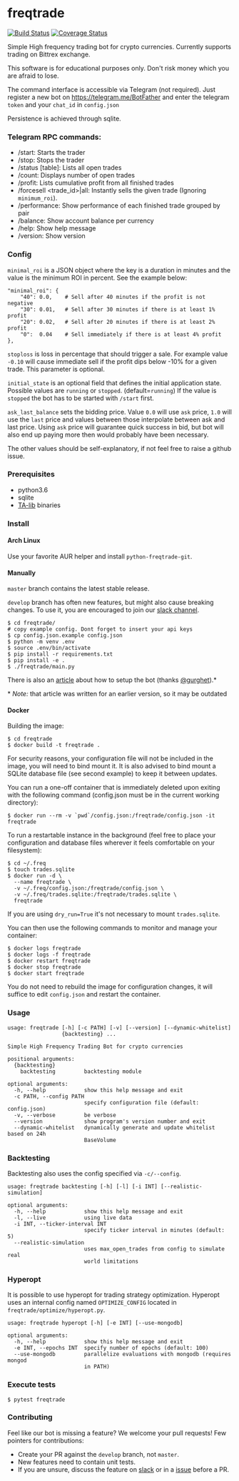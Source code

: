 # freqtrade

[![Build Status](https://travis-ci.org/gcarq/freqtrade.svg?branch=develop)](https://travis-ci.org/gcarq/freqtrade)
[![Coverage Status](https://coveralls.io/repos/github/gcarq/freqtrade/badge.svg?branch=develop)](https://coveralls.io/github/gcarq/freqtrade?branch=develop)


Simple High frequency trading bot for crypto currencies.
Currently supports trading on Bittrex exchange.

This software is for educational purposes only.
Don't risk money which you are afraid to lose.

The command interface is accessible via Telegram (not required).
Just register a new bot on https://telegram.me/BotFather
and enter the telegram `token` and your `chat_id` in `config.json`

Persistence is achieved through sqlite.

### Telegram RPC commands:
* /start: Starts the trader
* /stop: Stops the trader
* /status [table]: Lists all open trades
* /count: Displays number of open trades
* /profit: Lists cumulative profit from all finished trades
* /forcesell <trade_id>|all: Instantly sells the given trade (Ignoring `minimum_roi`).
* /performance: Show performance of each finished trade grouped by pair
* /balance: Show account balance per currency
* /help: Show help message
* /version: Show version

### Config
`minimal_roi` is a JSON object where the key is a duration
in minutes and the value is the minimum ROI in percent.
See the example below:
```
"minimal_roi": {
    "40": 0.0,    # Sell after 40 minutes if the profit is not negative
    "30": 0.01,   # Sell after 30 minutes if there is at least 1% profit
    "20": 0.02,   # Sell after 20 minutes if there is at least 2% profit
    "0":  0.04    # Sell immediately if there is at least 4% profit
},
```

`stoploss` is loss in percentage that should trigger a sale.
For example value `-0.10` will cause immediate sell if the
profit dips below -10% for a given trade. This parameter is optional.

`initial_state` is an optional field that defines the initial application state.
Possible values are `running` or `stopped`. (default=`running`)
If the value is `stopped` the bot has to be started with `/start` first.

`ask_last_balance` sets the bidding price. Value `0.0` will use `ask` price, `1.0` will
use the `last` price and values between those interpolate between ask and last
price. Using `ask` price will guarantee quick success in bid, but bot will also
end up paying more then would probably have been necessary.

The other values should be self-explanatory,
if not feel free to raise a github issue.

### Prerequisites
* python3.6
* sqlite
* [TA-lib](https://github.com/mrjbq7/ta-lib#dependencies) binaries

### Install

#### Arch Linux

Use your favorite AUR helper and install `python-freqtrade-git`.

#### Manually

`master` branch contains the latest stable release.

`develop` branch has often new features, but might also cause breaking changes. To use it, you are encouraged to join our [slack channel](https://join.slack.com/t/highfrequencybot/shared_invite/enQtMjQ5NTM0OTYzMzY3LWMxYzE3M2MxNDdjMGM3ZTYwNzFjMGIwZGRjNTc3ZGU3MGE3NzdmZGMwNmU3NDM5ZTNmM2Y3NjRiNzk4NmM4OGE).

```
$ cd freqtrade/
# copy example config. Dont forget to insert your api keys
$ cp config.json.example config.json
$ python -m venv .env
$ source .env/bin/activate
$ pip install -r requirements.txt
$ pip install -e .
$ ./freqtrade/main.py
```

There is also an [article](https://www.sales4k.com/blockchain/high-frequency-trading-bot-tutorial/) about how to setup the bot (thanks [@gurghet](https://github.com/gurghet)).*

\* *Note:* that article was written for an earlier version, so it may be outdated

#### Docker

Building the image:

```
$ cd freqtrade
$ docker build -t freqtrade .
```

For security reasons, your configuration file will not be included in the
image, you will need to bind mount it. It is also advised to bind mount
a SQLite database file (see second example) to keep it between updates.

You can run a one-off container that is immediately deleted upon exiting with
the following command (config.json must be in the current working directory):

```
$ docker run --rm -v `pwd`/config.json:/freqtrade/config.json -it freqtrade
```

To run a restartable instance in the background (feel free to place your
configuration and database files wherever it feels comfortable on your
filesystem):

```
$ cd ~/.freq
$ touch trades.sqlite
$ docker run -d \
  --name freqtrade \
  -v ~/.freq/config.json:/freqtrade/config.json \
  -v ~/.freq/trades.sqlite:/freqtrade/trades.sqlite \
  freqtrade
```
If you are using `dry_run=True` it's not necessary to mount `trades.sqlite`.

You can then use the following commands to monitor and manage your container:

```
$ docker logs freqtrade
$ docker logs -f freqtrade
$ docker restart freqtrade
$ docker stop freqtrade
$ docker start freqtrade
```

You do not need to rebuild the image for configuration
changes, it will suffice to edit `config.json` and restart the container.

### Usage
```
usage: freqtrade [-h] [-c PATH] [-v] [--version] [--dynamic-whitelist]
                 {backtesting} ...

Simple High Frequency Trading Bot for crypto currencies

positional arguments:
  {backtesting}
    backtesting         backtesting module

optional arguments:
  -h, --help            show this help message and exit
  -c PATH, --config PATH
                        specify configuration file (default: config.json)
  -v, --verbose         be verbose
  --version             show program's version number and exit
  --dynamic-whitelist   dynamically generate and update whitelist based on 24h
                        BaseVolume

```

### Backtesting

Backtesting also uses the config specified via `-c/--config`.

```
usage: freqtrade backtesting [-h] [-l] [-i INT] [--realistic-simulation]

optional arguments:
  -h, --help            show this help message and exit
  -l, --live            using live data
  -i INT, --ticker-interval INT
                        specify ticker interval in minutes (default: 5)
  --realistic-simulation
                        uses max_open_trades from config to simulate real
                        world limitations

```

### Hyperopt

It is possible to use hyperopt for trading strategy optimization.
Hyperopt uses an internal config named `OPTIMIZE_CONFIG` located in `freqtrade/optimize/hyperopt.py`.

```
usage: freqtrade hyperopt [-h] [-e INT] [--use-mongodb]

optional arguments:
  -h, --help            show this help message and exit
  -e INT, --epochs INT  specify number of epochs (default: 100)
  --use-mongodb         parallelize evaluations with mongodb (requires mongod
                        in PATH)

```

### Execute tests

```
$ pytest freqtrade
```

### Contributing

Feel like our bot is missing a feature? We welcome your pull requests! Few pointers for contributions:

- Create your PR against the `develop` branch, not `master`.
- New features need to contain unit tests.
- If you are unsure, discuss the feature on [slack](https://join.slack.com/t/highfrequencybot/shared_invite/enQtMjQ5NTM0OTYzMzY3LWMxYzE3M2MxNDdjMGM3ZTYwNzFjMGIwZGRjNTc3ZGU3MGE3NzdmZGMwNmU3NDM5ZTNmM2Y3NjRiNzk4NmM4OGE) or in a [issue](https://github.com/gcarq/freqtrade/issues) before a PR.
